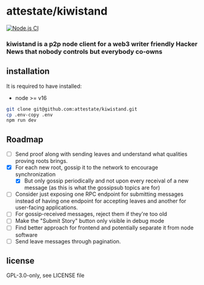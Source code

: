 # attestate/kiwistand

[![Node.js CI](https://github.com/attestate/replica/actions/workflows/node.js.yml/badge.svg)](https://github.com/attestate/replica/actions/workflows/node.js.yml)

### kiwistand is a p2p node client for a web3 writer friendly Hacker News that nobody controls but everybody co-owns

## installation

It is required to have installed:

- node >= v16

```bash
git clone git@github.com:attestate/kiwistand.git
cp .env-copy .env
npm run dev
```

## Roadmap

- [ ] Send proof along with sending leaves and understand what qualities
  proving roots brings.
- [x] For each new root, gossip it to the network to encourage synchronization
  - [x] But only gossip periodically and not upon every receival of a new
    message (as this is what the gossipsub topics are for)
- [ ] Consider just exposing one RPC endpoint for submitting messages instead
  of having one endpoint for accepting leaves and another for user-facing
  applications.
- [ ] For gossip-received messages, reject them if they're too old
- [ ] Make the "Submit Story" button only visible in debug mode
- [ ] Find better approach for frontend and potentially separate it from node
  software
- [ ] Send leave messages through pagination.

## license

GPL-3.0-only, see LICENSE file
